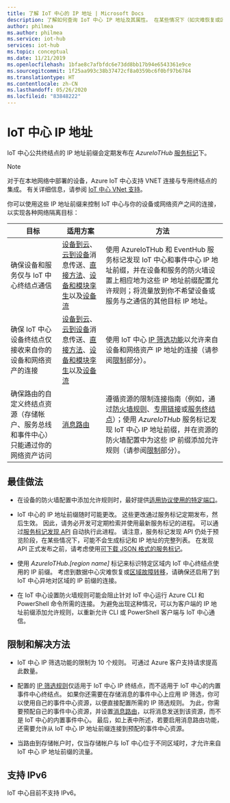 ```yaml
---
title: 了解 IoT 中心的 IP 地址 | Microsoft Docs
description: 了解如何查询 IoT 中心 IP 地址及其属性。 在某些情况下（如灾难恢复或区域故障转移）可以更改 IoT 中心的 IP 地址。
author: philmea
ms.author: philmea
ms.service: iot-hub
services: iot-hub
ms.topic: conceptual
ms.date: 11/21/2019
ms.openlocfilehash: 1bfae8c7afbfdc6e73dd8bb17b94e6543361e9ce
ms.sourcegitcommit: 1f25aa993c38b37472cf8a0359bc6f0bf97b6784
ms.translationtype: HT
ms.contentlocale: zh-CN
ms.lasthandoff: 05/26/2020
ms.locfileid: "83848222"
---
```

# <a name="iot-hub-ip-addresses"></a>IoT 中心 IP 地址

IoT 中心公共终结点的 IP 地址前缀会定期发布在 _AzureIoTHub_ [服务标记](../virtual-network/service-tags-overview.md)下。

> [!NOTE]
> 对于在本地网络中部署的设备，Azure IoT 中心支持 VNET 连接与专用终结点的集成。 有关详细信息，请参阅 [IoT 中心 VNet 支持](./virtual-network-support.md)。


你可以使用这些 IP 地址前缀来控制 IoT 中心与你的设备或网络资产之间的连接，以实现各种网络隔离目标：

| 目标 | 适用方案 | 方法 |
|------|-----------|----------|
| 确保设备和服务仅与 IoT 中心终结点通信 | [设备到云](./iot-hub-devguide-messaging.md)、[云到设备](./iot-hub-devguide-messages-c2d.md)消息传送、[直接方法](./iot-hub-devguide-direct-methods.md)、[设备和模块孪生](./iot-hub-devguide-device-twins.md)以及[设备流](./iot-hub-device-streams-overview.md) | 使用 AzureIoTHub 和 EventHub 服务标记发现 IoT 中心和事件中心 IP 地址前缀，并在设备和服务的防火墙设置上相应地为这些 IP 地址前缀配置允许规则；将流量放到你不希望设备或服务与之通信的其他目标 IP 地址。 |
| 确保 IoT 中心设备终结点仅接收来自你的设备和网络资产的连接 | [设备到云](./iot-hub-devguide-messaging.md)、[云到设备](./iot-hub-devguide-messages-c2d.md)消息传送、[直接方法](./iot-hub-devguide-direct-methods.md)、[设备和模块孪生](./iot-hub-devguide-device-twins.md)以及[设备流](./iot-hub-device-streams-overview.md) | 使用 IoT 中心 [IP 筛选功能](iot-hub-ip-filtering.md)以允许来自设备和网络资产 IP 地址的连接（请参阅[限制](#limitations-and-workarounds)部分）。 | 
| 确保路由的自定义终结点资源（存储帐户、服务总线和事件中心）只能通过你的网络资产访问 | [消息路由](./iot-hub-devguide-messages-d2c.md) | 遵循资源的限制连接指南（例如，通过[防火墙规则](../storage/common/storage-network-security.md)、[专用链接](../private-link/private-endpoint-overview.md)或[服务终结点](../virtual-network/virtual-network-service-endpoints-overview.md)）；使用 _AzureIoTHub_ 服务标记发现 IoT 中心 IP 地址前缀，并在资源的防火墙配置中为这些 IP 前缀添加允许规则（请参阅[限制](#limitations-and-workarounds)部分）。 |



## <a name="best-practices"></a>最佳做法

* 在设备的防火墙配置中添加允许规则时，最好提供[适用协议使用的特定端口](./iot-hub-devguide-protocols.md#port-numbers)。

* IoT 中心的 IP 地址前缀随时可能更改。 这些更改通过服务标记定期发布，然后生效。 因此，请务必开发可定期检索并使用最新服务标记的进程。 可以通过[服务标记发现 API](../virtual-network/service-tags-overview.md#service-tags-on-premises) 自动执行此进程。 请注意，服务标记发现 API 仍处于预览阶段，在某些情况下，可能不会生成标记和 IP 地址的完整列表。 在发现 API 正式发布之前，请考虑使用[可下载 JSON 格式的服务标记](../virtual-network/service-tags-overview.md#discover-service-tags-by-using-downloadable-json-files)。 

* 使用 *AzureIoTHub.[region name]* 标记来标识特定区域内 IoT 中心终结点使用的 IP 前缀。 考虑到数据中心灾难恢复或[区域故障转移](iot-hub-ha-dr.md)，请确保还启用了到 IoT 中心异地对区域的 IP 前缀的连接。

* 在 IoT 中心设置防火墙规则可能会阻止针对 IoT 中心运行 Azure CLI 和 PowerShell 命令所需的连接。 为避免出现这种情况，可以为客户端的 IP 地址前缀添加允许规则，以重新允许 CLI 或 PowerShell 客户端与 IoT 中心通信。  


## <a name="limitations-and-workarounds"></a>限制和解决方法

* IoT 中心 IP 筛选功能的限制为 10 个规则。 可通过 Azure 客户支持请求提高此数量。 

* 配置的 [IP 筛选规则](iot-hub-ip-filtering.md)仅适用于 IoT 中心 IP 终结点，而不适用于 IoT 中心的内置事件中心终结点。 如果你还需要在存储消息的事件中心上应用 IP 筛选，你可以使用自己的事件中心资源，以便直接配置所需的 IP 筛选规则。 为此，你需要预配自己的事件中心资源，并设置[消息路由](./iot-hub-devguide-messages-d2c.md)，以将消息发送到该资源，而不是 IoT 中心的内置事件中心。 最后，如上表中所述，若要启用消息路由功能，还需要允许从 IoT 中心 IP 地址前缀连接到预配的事件中心资源。

* 当路由到存储帐户时，仅当存储帐户与 IoT 中心位于不同区域时，才允许来自 IoT 中心 IP 地址前缀的流量。

## <a name="support-for-ipv6"></a>支持 IPv6 

IoT 中心目前不支持 IPv6。
